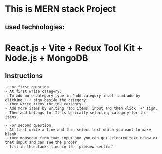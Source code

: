 # This is MERN stack Project

## used technologies:

# React.js + Vite + Redux Tool Kit + Node.js + MongoDB


## Instructions
    - For first question.
    - At first write category.
    - To add more category type in 'add category input' and add by clicking '+' sign beside the category.
    - then write items for the category.
    - Add more items by writing 'add items' input and then click '+' sign.
    - Then add belongs to. It is basically selecting category for the items.

    - For second question.
    - At first write a line and then select text which you want to make blank.
    - Then mouseout from that input and you can get selected text below of that input and can see the proper
    - fill in the blanks line in the 'preview section'  
